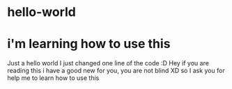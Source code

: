 # hello-world
# i'm learning how to use this 
Just a hello world 
I just changed one line of the code :D 
Hey if you are reading this i have a good new for you, you are not blind XD so I ask you for help me to learn how to use this
